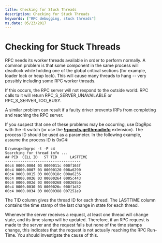 ```yaml
---
title: Checking for Stuck Threads
description: Checking for Stuck Threads
keywords: ["RPC debugging, stuck threads"]
ms.date: 05/23/2017
---
```


# Checking for Stuck Threads

RPC needs its worker threads available in order to perform normally. A common problem is that some component in the same process will deadlock while holding one of the global critical sections (for example, loader lock or heap lock). This will cause many threads to hang -- very possibly including some RPC worker threads.

If this occurs, the RPC server will not respond to the outside world. RPC calls to it will return RPC\_S\_SERVER\_UNAVAILABLE or RPC\_S\_SERVER\_TOO\_BUSY.

A similar problem can result if a faulty driver prevents IRPs from completing and reaching the RPC server.

If you suspect that one of these problems may be occurring, use DbgRpc with the **-t** switch (or use the [**!rpcexts.getthreadinfo**](-rpcexts-getthreadinfo.md) extension). The process ID should be used as a parameter. In the following example, assume the process ID is 0xC4:

```dbgcmd
D:\wmsg>dbgrpc -t -P c4
Searching for thread info ...
## PID  CELL ID   ST TID      LASTTIME
-----------------------------------
00c4 0000.0004 03 0000011c 000f164f
00c4 0000.0007 03 00000120 008a6290
00c4 0000.0015 03 0000018c 008a6236
00c4 0000.0026 03 00000264 0005c443
00c4 0000.002d 03 00000268 000265bb
00c4 0000.0030 03 0000026c 000f1d32
00c4 0000.0034 03 00000388 007251e9
```

The TID column gives the thread ID for each thread. The LASTTIME column contains the time stamp of the last change in state for each thread.

Whenever the server receives a request, at least one thread will change state, and its time stamp will be updated. Therefore, if an RPC request is made to the server and the request fails but none of the time stamps change, this indicates that the request is not actually reaching the RPC Run-Time. You should investigate the cause of this.
